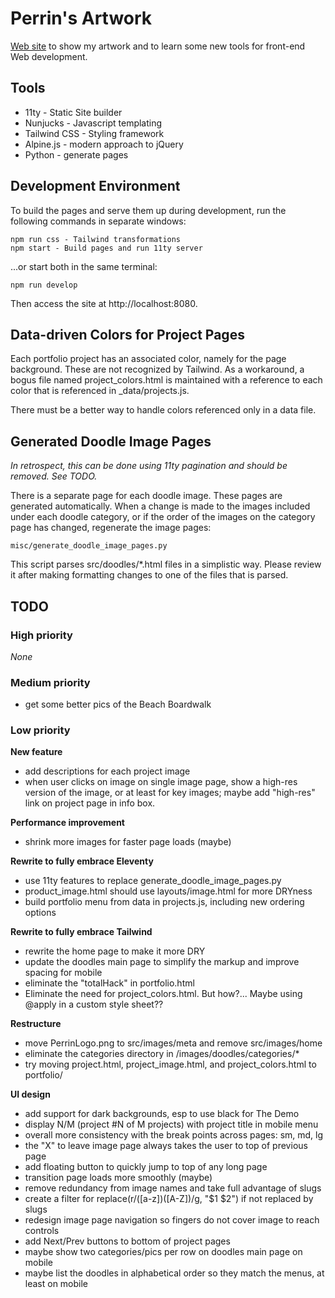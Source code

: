 # Perrin's Artwork

[Web site](https://psamuels00.github.io/artwork/)
to show my artwork and to learn some new tools for front-end Web development.


## Tools

- 11ty - Static Site builder
- Nunjucks - Javascript templating
- Tailwind CSS - Styling framework
- Alpine.js - modern approach to jQuery
- Python - generate pages


## Development Environment

To build the pages and serve them up during development, run the following commands in separate windows:

    npm run css - Tailwind transformations
    npm start - Build pages and run 11ty server

...or start both in the same terminal:

    npm run develop

Then access the site at http://localhost:8080.


## Data-driven Colors for Project Pages

Each portfolio project has an associated color, namely for the page background.
These are not recognized by Tailwind.  As a workaround, a bogus file named
project_colors.html is maintained with a reference to each color that is
referenced in _data/projects.js.

There must be a better way to handle colors referenced only in a data file.


## Generated Doodle Image Pages

_In retrospect, this can be done using 11ty pagination and should be removed.  See TODO._

There is a separate page for each doodle image.  These pages are generated automatically.
When a change is made to the images included under each doodle category, or if the order
of the images on the category page has changed, regenerate the image pages:

    misc/generate_doodle_image_pages.py

This script parses src/doodles/\*.html files in a simplistic way.  Please review it
after making formatting changes to one of the files that is parsed.


## TODO

### High priority
_None_

### Medium priority
- get some better pics of the Beach Boardwalk

### Low priority

**New feature**
- add descriptions for each project image
- when user clicks on image on single image page, show a high-res version of the image,
  or at least for key images; maybe add "high-res" link on project page in info box.

**Performance improvement**
- shrink more images for faster page loads (maybe)

**Rewrite to fully embrace Eleventy**
- use 11ty features to replace generate_doodle_image_pages.py
- product_image.html should use layouts/image.html for more DRYness
- build portfolio menu from data in projects.js, including new ordering options

**Rewrite to fully embrace Tailwind**
- rewrite the home page to make it more DRY
- update the doodles main page to simplify the markup and improve spacing for mobile
- eliminate the "totalHack" in portfolio.html
- Eliminate the need for project_colors.html.
  But how?... Maybe using @apply in a custom style sheet??

**Restructure**
- move PerrinLogo.png to src/images/meta and remove src/images/home
- eliminate the categories directory in /images/doodles/categories/*
- try moving project.html, project_image.html, and project_colors.html to portfolio/

**UI design**
- add support for dark backgrounds, esp to use black for The Demo
- display N/M (project #N of M projects) with project title in mobile menu
- overall more consistency with the break points across pages: sm, md, lg
- the "X" to leave image page always takes the user to top of previous page
- add floating button to quickly jump to top of any long page
- transition page loads more smoothly (maybe)
- remove redundancy from image names and take full advantage of slugs
- create a filter for replace(r/([a-z])([A-Z])/g, "$1 $2") if not replaced by slugs
- redesign image page navigation so fingers do not cover image to reach controls
- add Next/Prev buttons to bottom of project pages
- maybe show two categories/pics per row on doodles main page on mobile
- maybe list the doodles in alphabetical order so they match the menus, at least on mobile
